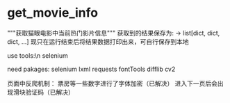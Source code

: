 # get_movie_info
"""获取猫眼电影中当前热门影片信息"""
获取到的结果保存为: -> list[dict, dict, dict, ...]
现只在运行结束后将结果数据打印出来，可自行保存到本地

use tools:\n
  selenium
  
need pakages:
  selenium
  lxml
  requests
  fontTools
  difflib
  cv2
 
页面中反爬机制：
  票房等一些数字进行了字体加密（已解决）
  进入下一页后会出现滑块验证码（已解决）
